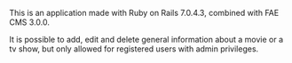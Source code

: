 
This is an application made with Ruby on Rails 7.0.4.3, combined with FAE CMS 3.0.0.


It is possible to add, edit and delete general information about a movie or a tv show, but only allowed for registered users with admin privileges.





